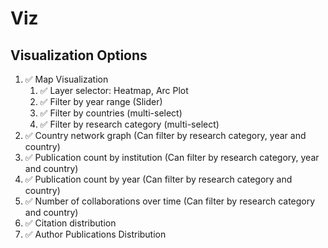# Viz

## Visualization Options
1. ✅ Map Visualization
   1. ✅ Layer selector: Heatmap, Arc Plot
   2. ✅ Filter by year range (Slider)
   3. ✅ Filter by countries (multi-select)
   4. ✅ Filter by research category (multi-select)
2. ✅ Country network graph (Can filter by research category, year and country)
3. ✅ Publication count by institution (Can filter by research category, year and country)
4. ✅ Publication count by year (Can filter by research category and country)
5. ✅ Number of collaborations over time (Can filter by research category and country)
6. ✅ Citation distribution
7. ✅ Author Publications Distribution